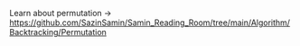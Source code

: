 Learn about permutation -> https://github.com/SazinSamin/Samin_Reading_Room/tree/main/Algorithm/Backtracking/Permutation
